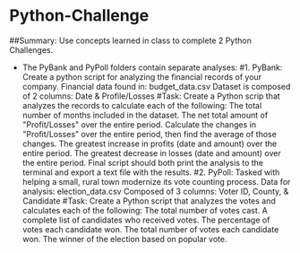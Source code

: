 # Python-Challenge

##Summary:
Use concepts learned in class to complete 2 Python Challenges.
* The PyBank and PyPoll folders contain separate analyses:
#1. PyBank:
	Create a python script for analyzing the financial records of your company. 
	Financial data found in: budget_data.csv
	Dataset is composed of 2 columns: Date & Profile/Losses
#Task:
	Create a Python scrip that analyzes the records to calculate each of the following:
		The total number of months included in the dataset.
		The net total amount of "Profit/Losses" over the entire period.
		Calculate the changes in "Profit/Losses" over the entire period, then find the average of those changes.
		The greatest increase in profits (date and amount) over the entire period.
		The greatest decrease in losses (date and amount) over the entire period.
		Final script should both print the analysis to the terminal and export a text file with the results.
#2. PyPoll: 
	Tasked with helping a small, rural town modernize its vote counting process. 
	Data for analysis: election_data.csv 
	Composed of 3 columns: Voter ID, County, & Candidate
#Task: 
	Create a Python script that analyzes the votes and calculates each of the following:
		The total number of votes cast.
		A complete list of candidates who received votes.
		The percentage of votes each candidate won.
		The total number of votes each candidate won.
		The winner of the election based on popular vote.
